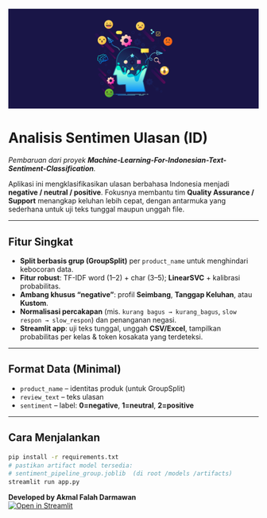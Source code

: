 ![Sentiment Analysis](background.jpeg)
# Analisis Sentimen Ulasan (ID)

_Pembaruan dari proyek **Machine-Learning-For-Indonesian-Text-Sentiment-Classification**._

Aplikasi ini mengklasifikasikan ulasan berbahasa Indonesia menjadi **negative / neutral / positive**. Fokusnya membantu tim **Quality Assurance / Support** menangkap keluhan lebih cepat, dengan antarmuka yang sederhana untuk uji teks tunggal maupun unggah file.

---

## Fitur Singkat
- **Split berbasis grup (GroupSplit)** per `product_name` untuk menghindari kebocoran data.
- **Fitur robust**: TF-IDF word (1–2) + char (3–5); **LinearSVC** + kalibrasi probabilitas.
- **Ambang khusus “negative”**: profil **Seimbang**, **Tanggap Keluhan**, atau **Kustom**.
- **Normalisasi percakapan** (mis. `kurang bagus → kurang_bagus`, `slow respon → slow_respon`) dan penanganan negasi.
- **Streamlit app**: uji teks tunggal, unggah **CSV/Excel**, tampilkan probabilitas per kelas & token kosakata yang terdeteksi.

---

## Format Data (Minimal)
- `product_name` – identitas produk (untuk GroupSplit)  
- `review_text` – teks ulasan  
- `sentiment` – label: **0=negative**, **1=neutral**, **2=positive**

---

## Cara Menjalankan
```bash
pip install -r requirements.txt
# pastikan artifact model tersedia:
# sentiment_pipeline_group.joblib  (di root /models /artifacts)
streamlit run app.py
```

**Developed by Akmal Falah Darmawan**  
[![Open in Streamlit](https://static.streamlit.io/badges/streamlit_badge_black_white.svg)](https://sentiment-analysis-on-social-reviews-eyfpvdqq5dycv9qt4iroed.streamlit.app/)

